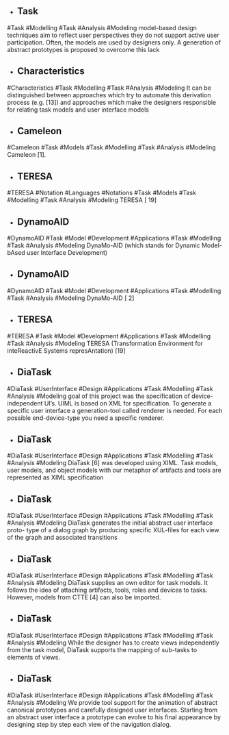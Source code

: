 - ## Task
#Task #Modelling #Task #Analysis  #Modeling 
model-based design techniques aim to reflect  user perspectives they do not support active user  participation. Often, the models are used by designers  only. A generation of abstract prototypes is proposed to  overcome this lack

- ## Characteristics
#Characteristics #Task #Modelling #Task #Analysis  #Modeling 
It can be distinguished between approaches  which try to automate this derivation process (e.g. [13])  and approaches which make the designers responsible for  relating task models and user interface models

- ## Cameleon
#Cameleon #Task #Models #Task #Modelling #Task #Analysis  #Modeling 
Cameleon [1].

- ## TERESA
#TERESA #Notation #Languages #Notations  #Task #Models #Task #Modelling #Task #Analysis  #Modeling 
TERESA [ 19]

- ## DynamoAID
#DynamoAID #Task #Model #Development #Applications #Task #Modelling #Task #Analysis  #Modeling 
DynaMo-AID (which stands for Dynamic Model-bAsed  user Interface Development)

- ## DynamoAID
#DynamoAID #Task #Model #Development #Applications #Task #Modelling #Task #Analysis  #Modeling 
DynaMo-AID [ 2]

- ## TERESA
#TERESA #Task #Model #Development #Applications #Task #Modelling #Task #Analysis  #Modeling 
TERESA (Transformation Environment for  inteReactivE Systems represAntation) [19]

- ## DiaTask
#DiaTask #UserInterface #Design #Applications #Task #Modelling #Task #Analysis  #Modeling 
goal of this project was the  specification of device-independent UI’s. UIML is based  on XML for specification. To generate a specific user  interface a generation-tool called renderer is needed. For  each possible end-device-type you need a specific  renderer.

- ## DiaTask
#DiaTask #UserInterface #Design #Applications #Task #Modelling #Task #Analysis  #Modeling 
DiaTask [6] was developed using  XIML. Task models, user models, and object models  with our metaphor of artifacts and tools are represented as  XIML specification

- ## DiaTask
#DiaTask #UserInterface #Design #Applications #Task #Modelling #Task #Analysis  #Modeling 
DiaTask generates the initial abstract user interface proto- type of a dialog graph by producing specific XUL-files  for each view of the graph and associated transitions

- ## DiaTask
#DiaTask #UserInterface #Design #Applications #Task #Modelling #Task #Analysis  #Modeling 
DiaTask supplies an own editor for task models. It  follows the idea of attaching artifacts, tools, roles and  devices to tasks. However, models from CTTE [4] can  also be imported.

- ## DiaTask
#DiaTask #UserInterface #Design #Applications #Task #Modelling #Task #Analysis  #Modeling 
While the designer has to create  views independently from the task model, DiaTask  supports the mapping of sub-tasks to elements of views.

- ## DiaTask
#DiaTask #UserInterface #Design #Applications #Task #Modelling #Task #Analysis  #Modeling 
We provide tool support for the animation of abstract  canonical prototypes and carefully designed user  interfaces. Starting from an abstract user interface a  prototype can evolve to his final appearance by designing  step by step each view of the navigation dialog.

